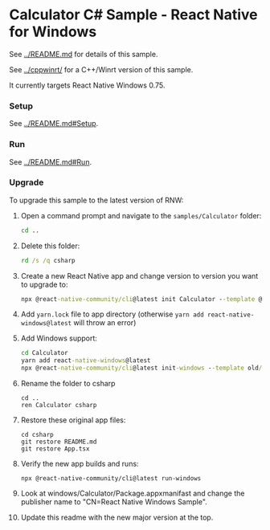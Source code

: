 # Calculator C# Sample - React Native for Windows

See [../README.md](../README.md) for details of this sample.

See [../cppwinrt/](../cppwinrt/) for a C++/Winrt version of this sample.

It currently targets React Native Windows 0.75.

### Setup
See [../README.md#Setup](../README.md#Setup).

### Run
See [../README.md#Run](../README.md#Run).

### Upgrade
To upgrade this sample to the latest version of RNW:

1. Open a command prompt and navigate to the `samples/Calculator` folder:
    ```cmd
    cd ..
    ```
2. Delete this folder:
    ```cmd
    rd /s /q csharp
    ```
3. Create a new React Native app and change version to version you want to upgrade to:
    ```cmd
    npx @react-native-community/cli@latest init Calculator --template @react-native-community/template@latest
    ```
4. Add `yarn.lock` file to app directory (otherwise `yarn add react-native-windows@latest` will throw an error)

5. Add Windows support:
    ```cmd
    cd Calculator
    yarn add react-native-windows@latest
    npx @react-native-community/cli@latest init-windows --template old/uwp-cs-app --overwrite
    ```
6. Rename the folder to csharp
    ```
    cd ..
    ren Calculator csharp
    ```
7. Restore these original app files:
    ```
    cd csharp
    git restore README.md
    git restore App.tsx
    ```
8. Verify the new app builds and runs:
    ```
    npx @react-native-community/cli@latest run-windows
    ```
9. Look at windows/Calculator/Package.appxmanifast and change the publisher name to "CN=React Native Windows Sample".
10. Update this readme with the new major version at the top.